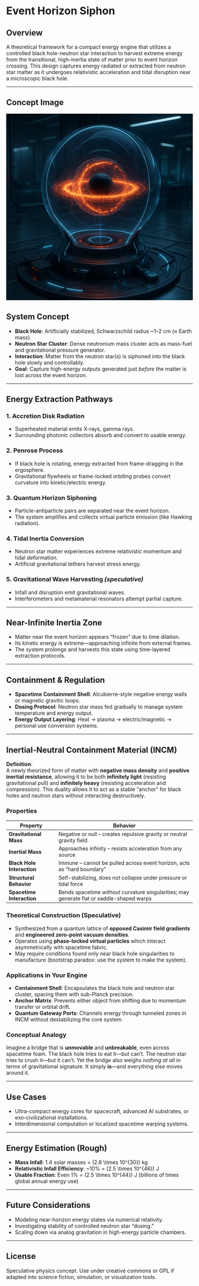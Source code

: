 #  Event Horizon Siphon

## Overview
A theoretical framework for a compact energy engine that utilizes a controlled black hole-neutron star interaction to harvest extreme energy from the transitional, high-inertia state of matter prior to event horizon crossing. This design captures energy radiated or extracted from neutron star matter as it undergoes relativistic acceleration and tidal disruption near a microscopic black hole.

---


##  Concept Image

![Event Horizon Siphon Core](https://github.com/Mattbusel/-Event-Horizon-Siphon/blob/main/ChatGPT%20Image%20Apr%2029%2C%202025%2C%2006_58_54%20AM.png)




##  System Concept
- **Black Hole**: Artificially stabilized, Schwarzschild radius ~1–2 cm (≈ Earth mass).
- **Neutron Star Cluster**: Dense neutronium mass cluster acts as mass-fuel and gravitational pressure generator.
- **Interaction**: Matter from the neutron star(s) is siphoned into the black hole slowly and controllably.
- **Goal**: Capture high-energy outputs generated just *before* the matter is lost across the event horizon.

---

##  Energy Extraction Pathways

### 1. **Accretion Disk Radiation**
- Superheated material emits X-rays, gamma rays.
- Surrounding photonic collectors absorb and convert to usable energy.

### 2. **Penrose Process**
- If black hole is rotating, energy extracted from frame-dragging in the ergosphere.
- Gravitational flywheels or frame-locked orbiting probes convert curvature into kinetic/electric energy.

### 3. **Quantum Horizon Siphoning**
- Particle-antiparticle pairs are separated near the event horizon.
- The system amplifies and collects virtual particle emission (like Hawking radiation).

### 4. **Tidal Inertia Conversion**
- Neutron star matter experiences extreme relativistic momentum and tidal deformation.
- Artificial gravitational tethers harvest stress energy.

### 5. **Gravitational Wave Harvesting** *(speculative)*
- Infall and disruption emit gravitational waves.
- Interferometers and metamaterial resonators attempt partial capture.

---

##  Near-Infinite Inertia Zone
- Matter near the event horizon appears “frozen” due to time dilation.
- Its kinetic energy is extreme—approaching infinite from external frames.
- The system prolongs and harvests this state using time-layered extraction protocols.

---

##  Containment & Regulation
- **Spacetime Containment Shell**: Alcubierre-style negative energy walls or magnetic gravitic loops.
- **Dosing Protocol**: Neutron star mass fed gradually to manage system temperature and energy output.
- **Energy Output Layering**: Heat → plasma → electric/magnetic → personal use conversion systems.

---

##  Inertial-Neutral Containment Material (INCM)

**Definition**:  
A newly theorized form of matter with **negative mass density** and **positive inertial resistance**, allowing it to be both **infinitely light** (resisting gravitational pull) and **infinitely heavy** (resisting acceleration and compression). This duality allows it to act as a stable “anchor” for black holes and neutron stars without interacting destructively.

###  Properties

| Property              | Behavior                                      |
|-----------------------|-----------------------------------------------|
| **Gravitational Mass** | Negative or null – creates repulsive gravity or neutral gravity field |
| **Inertial Mass**      | Approaches infinity – resists acceleration from any source |
| **Black Hole Interaction** | Immune – cannot be pulled across event horizon, acts as “hard boundary” |
| **Structural Behavior** | Self-stabilizing, does not collapse under pressure or tidal force |
| **Spacetime Interaction** | Bends spacetime *without* curvature singularities; may generate flat or saddle-shaped warps |

### Theoretical Construction (Speculative)
- Synthesized from a quantum lattice of **opposed Casimir field gradients** and **engineered zero-point vacuum densities**.
- Operates using **phase-locked virtual particles** which interact asymmetrically with spacetime fabric.
- May require conditions found only near black hole singularities to manufacture (bootstrap paradox: use the system to make the system).

### Applications in Your Engine
- **Containment Shell**: Encapsulates the black hole and neutron star cluster, spacing them with sub-Planck precision.
- **Anchor Matrix**: Prevents either object from shifting due to momentum transfer or orbital drift.
- **Quantum Gateway Ports**: Channels energy through tunneled zones in INCM without destabilizing the core system.

### Conceptual Analogy
Imagine a bridge that is **unmovable** and **unbreakable**, even across spacetime foam. The black hole tries to eat it—but can’t. The neutron star tries to crush it—but it can’t. Yet the bridge also weighs *nothing at all* in terms of gravitational signature. It simply **is**—and everything else moves around it.

---

##  Use Cases
- Ultra-compact energy cores for spacecraft, advanced AI substrates, or exo-civilizational installations.
- Interdimensional computation or localized spacetime warping systems.

---

##  Energy Estimation (Rough)
- **Mass Infall**: 1.4 solar masses = \(2.8 \times 10^{30}\) kg
- **Relativistic Infall Efficiency**: ~10% = \(2.5 \times 10^{46}\) J
- **Usable Fraction**: Even 1% = \(2.5 \times 10^{44}\) J (billions of times global annual energy use)

---

##  Future Considerations
- Modeling near-horizon energy states via numerical relativity.
- Investigating stability of controlled neutron star “dosing.”
- Scaling down via analog gravitation in high-energy particle chambers.

---

##  License
Speculative physics concept. Use under creative commons or GPL if adapted into science fiction, simulation, or visualization tools.
